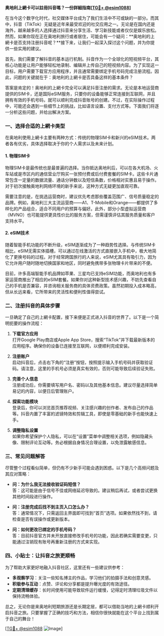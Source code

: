 **奥地利上網卡可以註冊抖音嗎？一份詳細指南[[TG💪+ @esim1088](https://t.me/s/esim1088)]**

在当今这个数字化时代，社交媒体平台成为了我们生活中不可或缺的一部分。而其中，抖音（TikTok）无疑是近年来最受欢迎的社交应用之一。无论是在国内还是海外，越来越多的人选择通过抖音来分享生活、学习新技能或者仅仅是娱乐放松。然而，如果你现在正在奥地利旅行或者居住，可能会有一个疑问：**奥地利的上網卡是否支持注册抖音呢？**接下来，让我们一起深入探讨这个问题，并为你提供一些实用的建议。

首先，我们需要了解抖音的基本运行机制。抖音作为一个全球化的短视频平台，其核心功能是让用户能够轻松地录制、编辑并上传自己的短视频内容。为了实现这一目标，用户需要下载官方应用程序，并且通常需要绑定手机号码完成注册流程。因此，问题的关键就在于：奥地利的上網卡是否具备这样的基本条件？

答案是肯定的！奥地利的上網卡完全可以满足抖音注册的需求。无论是本地运营商提供的SIM卡，还是国际eSIM服务，只要你的设备能够正常连接到互联网，并且拥有有效的手机号码，就可以顺利完成抖音账号的创建。不过，在实际操作过程中，可能还会遇到一些细节上的挑战，比如语言设置、支付方式等。下面我们将逐一分析这些问题，并给出解决方案。

### 一、选择合适的上網卡类型

在奥地利使用上網卡主要有两种方式：传统的物理SIM卡和新兴的eSIM技术。两者各有优劣，具体选择取决于你的个人需求以及未来计划。

#### 1. 物理SIM卡
物理SIM卡是最传统也是最普遍的选择。当你抵达奥地利后，可以在各大机场、火车站或是市区内的通信营业厅购买一张预付费或后付费套餐的SIM卡。这些卡片通常包含一定量的数据流量、通话分钟数以及短信条数，价格相对实惠且易于操作。对于初次接触奥地利网络环境的新手来说，这种方式无疑更加直观可靠。

需要注意的是，在挑选运营商时，建议优先考虑那些覆盖范围广、信号质量稳定的品牌。例如，奥地利三大主流运营商——A1、T-Mobile和Orange——都提供了多样化的产品组合，适合不同用户的预算与偏好。此外，部分小型虚拟运营商（MVNO）也可能提供更具性价比的服务方案，但需谨慎评估其服务质量和客户支持水平。

#### 2. eSIM技术
随着智能手机功能的不断升级，eSIM逐渐成为了一种趋势性选择。与传统SIM卡相比，eSIM无需实体插槽，可以通过在线激活的方式直接嵌入手机中，极大地简化了更换号码的过程。对于经常跨国旅行的人来说，eSIM尤其具有吸引力，因为它允许用户随时随地切换国家和地区，同时避免携带多张物理卡片带来的不便。

目前，许多高端智能手机品牌如苹果、三星均已支持eSIM功能，而奥地利也有多家运营商推出了相应的eSIM套餐。如果你对这种新型技术感兴趣，不妨先查看自己的手机是否兼容，并咨询相关服务商的具体资费政策。虽然初期投入成本略高，但从长远来看，它所带来的灵活性和便利性值得尝试。

### 二、注册抖音的具体步骤

一旦确定了自己的上網卡配置，接下来便是正式进入抖音的世界了。以下是一个简明扼要的操作流程：

1. **下载官方应用**  
   打开Google Play商店或Apple App Store，搜索“TikTok”并下载最新版本的应用程序。确保你的设备已连接至互联网，以便顺利完成安装。

2. **注册账户**  
   启动抖音后，点击右下角的“注册”按钮，按照提示输入手机号码并获取验证码。请注意，这里的手机号必须是真实有效的，否则可能导致后续验证失败。

3. **完善个人信息**  
   注册成功后，你需要填写用户名、密码以及其他基本信息。建议尽量选择简单易记的内容，以便日后管理账户。

4. **探索功能模块**  
   登录后，你可以浏览首页推荐视频、关注感兴趣的创作者、发布自己的作品等。抖音内置了丰富的滤镜特效和剪辑工具，即使是零基础的新手也能快速上手。

5. **调整隐私设置**  
   如果你希望保护个人隐私，可以在“设置”菜单中调整相关选项，例如隐藏头像、限制评论互动等。务必根据自身情况合理设置，以免泄露敏感信息。

### 三、常见问题解答

尽管整个过程看似简单，但仍有不少新手可能会遇到困惑。以下是几个高频问题及其应对策略：

- **问：为什么我无法接收验证码短信？**  
  答：这可能是由于信号不佳或网络延迟导致的。建议稍后再试，或者尝试更换其他时间段进行操作。

- **问：注册完成后找不到主页入口怎么办？**  
  答：通常情况下，只需返回主界面即可找到“首页”选项。如果依然找不到，请检查是否有误操作或更新版本。

- **问：如何更改已绑定的手机号码？**  
  答：目前抖音官方并未开放直接修改手机号的功能，因此若确实需要变更，只能通过注销现有账号再重新注册的方式来实现。

### 四、小贴士：让抖音之旅更顺畅

为了帮助大家更好地融入抖音社区，这里还有一些建议供参考：

- **多观察学习**：关注一些知名博主的作品，学习他们的拍摄手法和创意灵感。
- **积极参与互动**：点赞、评论和分享都是提升曝光度的有效途径。
- **定期清理缓存**：长时间使用可能导致软件运行缓慢，记得定时清理垃圾文件以保持流畅体验。

总之，无论你是来奥地利短期旅游还是长期定居，都可以借助当地的上網卡顺利开启抖音之旅。只要掌握了正确的技巧和方法，相信你很快就能在这个平台上找到属于自己的舞台！

[[TG💪+ @esim1088](https://t.me/s/esim1088) ![Image](https://i.postimg.cc/4NQfJmqS/Snipaste-2025-05-13-00-14-12.png)]